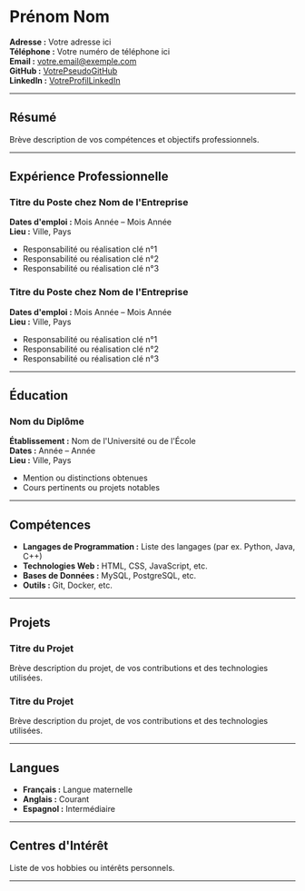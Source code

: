 # Prénom Nom

**Adresse :** Votre adresse ici  
**Téléphone :** Votre numéro de téléphone ici  
**Email :** votre.email@exemple.com  
**GitHub :** [VotrePseudoGitHub](https://github.com/VotrePseudoGitHub)  
**LinkedIn :** [VotreProfilLinkedIn](https://www.linkedin.com/in/VotreProfilLinkedIn)

---

## Résumé

Brève description de vos compétences et objectifs professionnels.

---

## Expérience Professionnelle

### Titre du Poste chez Nom de l'Entreprise

**Dates d'emploi :** Mois Année – Mois Année  
**Lieu :** Ville, Pays

- Responsabilité ou réalisation clé n°1
- Responsabilité ou réalisation clé n°2
- Responsabilité ou réalisation clé n°3

### Titre du Poste chez Nom de l'Entreprise

**Dates d'emploi :** Mois Année – Mois Année  
**Lieu :** Ville, Pays

- Responsabilité ou réalisation clé n°1
- Responsabilité ou réalisation clé n°2
- Responsabilité ou réalisation clé n°3

---

## Éducation

### Nom du Diplôme

**Établissement :** Nom de l'Université ou de l'École  
**Dates :** Année – Année  
**Lieu :** Ville, Pays

- Mention ou distinctions obtenues
- Cours pertinents ou projets notables

---

## Compétences

- **Langages de Programmation :** Liste des langages (par ex. Python, Java, C++)
- **Technologies Web :** HTML, CSS, JavaScript, etc.
- **Bases de Données :** MySQL, PostgreSQL, etc.
- **Outils :** Git, Docker, etc.

---

## Projets

### Titre du Projet

Brève description du projet, de vos contributions et des technologies utilisées.

### Titre du Projet

Brève description du projet, de vos contributions et des technologies utilisées.

---

## Langues

- **Français :** Langue maternelle
- **Anglais :** Courant
- **Espagnol :** Intermédiaire

---

## Centres d'Intérêt

Liste de vos hobbies ou intérêts personnels.

---

